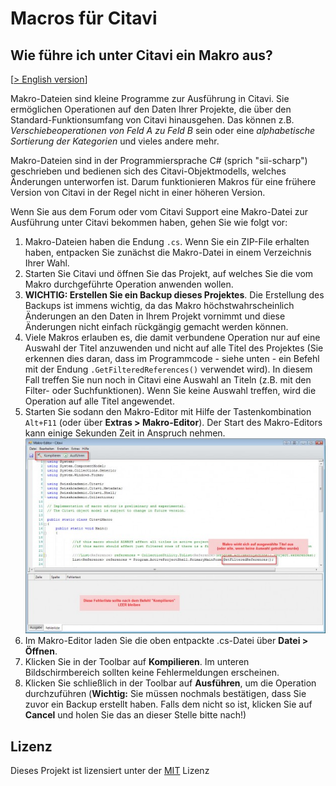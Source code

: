 # Macros für Citavi

## Wie führe ich unter Citavi ein Makro aus?
[[> English version](readme.md)]

Makro-Dateien sind kleine Programme zur Ausführung in Citavi. Sie ermöglichen Operationen auf den Daten Ihrer Projekte, die über den Standard-Funktionsumfang von Citavi hinausgehen. Das können z.B. *Verschiebeoperationen von Feld A zu Feld B* sein oder eine *alphabetische Sortierung der Kategorien* und vieles andere mehr.

Makro-Dateien sind in der Programmiersprache C# (sprich "sii-scharp") geschrieben und bedienen sich des Citavi-Objektmodells, welches Änderungen unterworfen ist. Darum funktionieren Makros für eine frühere Version von Citavi in der Regel nicht in einer höheren Version.

Wenn Sie aus dem Forum oder vom Citavi Support eine Makro-Datei zur Ausführung unter Citavi bekommen haben, gehen Sie wie folgt vor:

1. Makro-Dateien haben die Endung `.cs`. Wenn Sie ein ZIP-File erhalten haben, entpacken Sie zunächst die Makro-Datei in einem Verzeichnis Ihrer Wahl.
1. Starten Sie Citavi und öffnen Sie das Projekt, auf welches Sie die vom Makro durchgeführte Operation anwenden wollen. 
1. **WICHTIG: Erstellen Sie ein Backup dieses Projektes**. Die Erstellung des Backups ist immens wichtig, da das Makro höchstwahrscheinlich Änderungen an den Daten in Ihrem Projekt vornimmt und diese Änderungen nicht einfach rückgängig gemacht werden können.
1. Viele Makros erlauben es, die damit verbundene Operation nur auf eine Auswahl der Titel anzuwenden und nicht auf alle Titel des Projektes (Sie erkennen dies daran, dass im Programmcode - siehe unten - ein Befehl mit der Endung `.GetFilteredReferences()` verwendet wird). In diesem Fall treffen Sie nun noch in Citavi eine Auswahl an Titeln (z.B. mit den Filter- oder Suchfunktionen). Wenn Sie keine Auswahl treffen, wird die Operation auf alle Titel angewendet.
1. Starten Sie sodann den Makro-Editor mit Hilfe der Tastenkombination `Alt+F11` (oder über **Extras > Makro-Editor**). Der Start des Makro-Editors kann einige Sekunden Zeit in Anspruch nehmen.
![Macro Editor](macro-editor.jpg)
1. Im Makro-Editor laden Sie die oben entpackte .cs-Datei über **Datei > Öffnen**.
1. Klicken Sie in der Toolbar auf **Kompilieren**. Im unteren Bildschirmbereich sollten keine Fehlermeldungen erscheinen.
1. Klicken Sie schließlich in der Toolbar auf **Ausführen**, um die Operation durchzuführen (**Wichtig:** Sie müssen nochmals bestätigen, dass Sie zuvor ein Backup erstellt haben. Falls dem nicht so ist, klicken Sie auf **Cancel** und holen Sie das an dieser Stelle bitte nach!)

## Lizenz

Dieses Projekt ist lizensiert unter der [MIT](LICENSE) Lizenz

